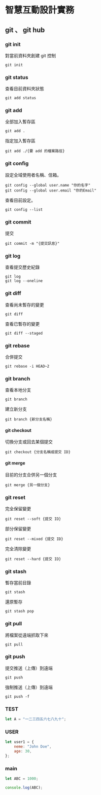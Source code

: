 # 智慧互動設計實務

## git 、 git hub

### git init

對當前資料夾創建 git 控制
```git
git init
```

### git status

查看目前資料夾狀態
```git
git add status
```

### git add

全部加入暫存區
```git
git add .
```

指定加入暫存區
```git
git add ./{要 add 的檔案路徑}
```

### git config

設定全域使用者名稱、信箱。
```git
git config --global user.name "你的名字"
git config --global user.email "你的Email"
```

查看目前設定。
```git
git config --list
```

### git commit

提交
```git
git commit -m "{提交訊息}"
```

### git log

查看提交歷史紀錄
```git
git log
git log --oneline
```

### git diff

查看尚未暫存的變更
```git
git diff
```

查看已暫存的變更
```git
git diff --staged
```

### git rebase

合併提交
```git
git rebase -i HEAD~2
```

### git branch

查看本地分支
```git
git branch
```
建立新分支
```git
git branch {新分支名稱}
```

#### git checkout

切換分支或回去某個提交
```git
git checkout {分支名稱或提交 ID}
```

#### git merge

目前的分支合併另一個分支
```git
git merge {另一個分支}
```

### git reset

完全保留變更
```git
git reset --soft {提交 ID}
```

部分保留變更
```git
git reset --mixed {提交 ID}
```

完全清除變更
```git
git reset --hard {提交 ID}
```

### git stash

暫存當前目錄
```git
git stash
```

還原暫存
```git
git stash pop
```
### git pull

將檔案從遠端抓取下來
```git
git pull
```

### git push

提交推送（上傳）到遠端
```git
git push
```

強制推送（上傳）到遠端
```git
git push -f
```

### TEST

``` js
let A = "一二三四五六七八九十";
```
### USER

``` js
let user1 = {
    neme: "John Doe",
    age: 30,
};
```

### main

``` js
let ABC = 1000;

console.log(ABC);
```
